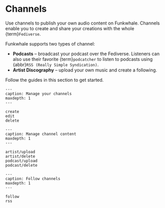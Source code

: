# Channels

Use channels to publish your own audio content on Funkwhale. Channels enable you to create and share your creations with the whole {term}`Fediverse`.

Funkwhale supports two types of channel:

- **Podcasts** – broadcast your podcast over the Fediverse. Listeners can also use their favorite {term}`podcatcher` to listen to podcasts using {abbr}`RSS (Really Simple Syndication)`.
- **Artist Discography** – upload your own music and create a following.

Follow the guides in this section to get started.

```{toctree}
---
caption: Manage your channels
maxdepth: 1
---

create
edit
delete

```

```{toctree}
---
caption: Manage channel content
maxdepth: 1
---

artist/upload
artist/delete
podcast/upload
podcast/delete

```

```{toctree}
---
caption: Follow channels
maxdepth: 1
---

follow
rss

```
